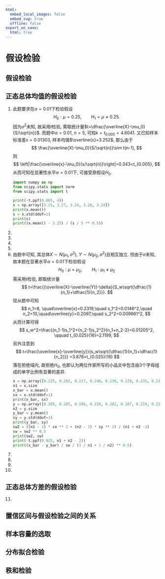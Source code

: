 ```yaml
---
html:
  embed_local_images: false
  embed_svg: true
  offline: false
export_on_save:
  html: true
---
```

# 假设检验
## 假设检验
## 正态总体均值的假设检验
1. 此题要求在$\alpha=0.01$下检验假设
$$
    H_0: \mu=0.25,\qquad H_1=\mu\neq 0.25.
$$
因为$\sigma^2$未知, 故采用$t$检验, 需取统计量$t=\dfrac{\overline{X}-\mu_0}{S/\sqrt{n}}$. 而题中$\alpha=0.01$, $n=5$, 可知$k=t_{0.005}=4.6041$. 又已知样本标准差$s=0.01303$, 样本均值$\overline{x}=3.252$, 那么由于
$$
    \frac{\overline{X}-\mu_0}{S/\sqrt{n}}\sim t(n-1),
$$
则
$$
    \left|\frac{\overline{x}-\mu_0}{s/\sqrt{n}}\right|=0.343<t_{0.005},
$$
从而可知在显著性水平$\alpha=0.01$下, 可接受原假设$H_0$.
    ```python {cmd=true, id="package"}
    import numpy as np
    from scipy.stats import norm
    from scipy.stats import t
    ```
    ```python {cmd=true, continue=true}
    print(-t.ppf(0.005, 4))
    x = np.array([3.25, 3.27, 3.24, 3.26, 3.24])
    print(x.mean())
    s = x.std(ddof=1)
    print(s)
    print((x.mean() - 3.25) / (s / 5 ** 0.5))
    ```
2.
3.
4.
5.
6. 由题中可知, 其总体$X\sim N(\mu_1, \sigma^2)$, $Y\sim N(\mu_2, \sigma^2)$且相互独立. 但由于$\sigma$未知, 故本题在显著水平$\alpha=0.01$下检验假设
$$
    H_0:\mu=\mu_2,\qquad H_1:\mu_1\neq\mu_2
$$
需采用t检验, 即取统计量
$$
    t=\frac{(\overline{X}-\overline{Y})-\delta}{S_w\sqrt{\dfrac{1}{n_1}+\dfrac{1}{n_2}}}.
$$
现从题中可知
$$
    n_1=8, \quad\overline{x}=0.2319,\quad s_1^2=0.0146^2,\quad
    n_2=10,\quad\overline{y}=0.2097,\quad s_2^2=0.009661^2,
$$
从而计算可得
$$
    s_w^2=\frac{(n_1-1)s_1^2+(n_2-1)s_2^2}{n_1+n_2-2}=0.01205^2, \qquad
    t_{0.025}(16)=2.1199,
$$
另外注意到
$$
    t=\frac{\overline{x}-\overline{y}}{s_w\sqrt{\dfrac{1}{n_1}+\dfrac{1}{n_2}}}
    =3.878>t_{0.025}(16)
$$
落在拒绝域内, 故拒绝$H_0$, 也即认为两位作家所写的小品文中包含由3个字母组成的单字比例有显著的差异.
    ```python {cmd=true, continue="package"}
    x = np.array([0.225, 0.262, 0.217, 0.240, 0.230, 0.229, 0.235, 0.217])
    n1 = x.size
    x_bar = x.mean()
    sx = x.std(ddof=1)
    print(x_bar, sx)    
    y = np.array([0.209, 0.205, 0.196, 0.210, 0.202, 0.207, 0.224, 0.223, 0.220, 0.201])
    n2 = y.size
    y_bar = y.mean()
    sy = y.std(ddof=1)
    print(y_bar, sy)
    sw2 = ((n1 - 1) * sx ** 2 + (n2 - 1) * sy ** 2) / (n1 + n2 -2)
    sw = sw2 ** 0.5
    print(sw2, sw)
    print(-t.ppf(0.025, n1 + n2 - 2))
    print((x_bar - y_bar) / sw / (1 / n1 + 1 / n2) ** 0.5)
    ```
7.
8.
9.
10.
## 正态总体方差的假设检验
11.
## 置信区间与假设检验之间的关系
## 样本容量的选取
## 分布拟合检验
## 秩和检验

